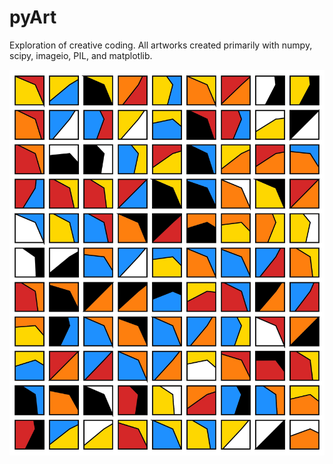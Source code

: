 # pyArt
Exploration of creative coding. All artworks created primarily with numpy, scipy, imageio, PIL, and matplotlib.

<img src="gallery/semiphore1.jpg" width="700">
